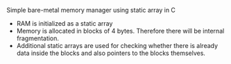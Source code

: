 Simple bare-metal memory manager using static array in C
+ RAM is initialized as a static array
+ Memory is allocated in blocks of 4 bytes. Therefore there will be internal fragmentation.
+ Additional static arrays are used for checking whether there is already data inside the blocks and also pointers to the blocks themselves.
